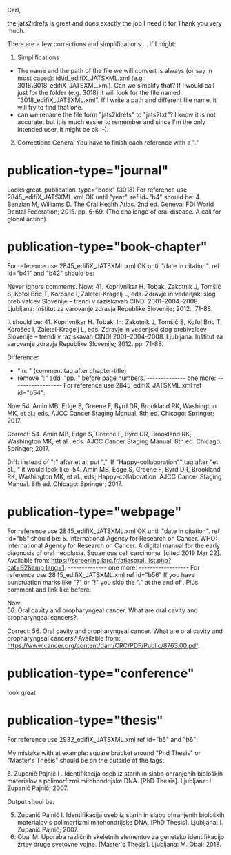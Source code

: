Carl, 

the jats2idrefs is great and does exactly the job I need it for Thank you very much. 

There are a few corrections and simplifications ... if I might:

1. Simplifications
- The name and the path of the file we will convert is always (or say in most cases): id\id_edifiX_JATSXML.xml (e.g.: 3018\3018_edifiX_JATSXML.xml). Can we simplify that? If I would call just for the folder (e.g. 3018) it will look for the file named "3018_edifiX_JATSXML.xml". If I write a path and different file name, it will try to find that one. 
- can we rename the file form "jats2idrefs" to "jats2txt"? I know it is not accurate, but it is much easier to remember and since I'm the only intended user, it might be ok :-).

2. Corrections
General
You have to finish each reference with a "."

# publication-type="journal"
Looks great.
publication-type="book" (3018)
For reference use 2845_edifiX_JATSXML.xml
OK until "year". 
ref id="b4" should be:
4. Benzian M, Williams D. The Oral Health Atlas. 2nd ed. Geneva: FDI World Dental Federation; 2015. pp. 6-69. (The challenge of oral disease. A call for global action).

# publication-type="book-chapter"
For reference use 2845_edifiX_JATSXML.xml
OK until "date in citation". 
ref id="b41" and "b42" should be:

Never ignore comments. 
Now: 
41. Koprivnikar H. Tobak. Zakotnik J, Tomšič S, Kofol Bric T, Korošec I, Zaletel-Kragelj L, eds. Zdravje in vedenjski slog prebivalcev Slovenije – trendi v raziskavah CINDI 2001–2004–2008. Ljubljana: Inštitut za varovanje zdravja Republike Slovenije; 2012. :71-88. 

It should be:
41. Koprivnikar H. Tobak. In: Zakotnik J, Tomšič S, Kofol Bric T, Korošec I, Zaletel-Kragelj L, eds. Zdravje in vedenjski slog prebivalcev Slovenije – trendi v raziskavah CINDI 2001–2004–2008. Ljubljana: Inštitut za varovanje zdravja Republike Slovenije; 2012. pp. 71-88.

Difference: 
- "In: " (comment tag after chapter-title)
- remove ":" add: "pp. " before page numbers.
-------------- one more: ------------------
For reference use 2845_edifiX_JATSXML.xml
ref id="b54":

Now
54. Amin MB, Edge S, Greene F, Byrd DR, Brookland RK, Washington MK, et al.; eds. AJCC Cancer Staging Manual. 8th ed. Chicago: Springer; 2017.  

Correct:
54. Amin MB, Edge S, Greene F, Byrd DR, Brookland RK, Washington MK, et al., eds. AJCC Cancer Staging Manual. 8th ed. Chicago: Springer; 2017. 

Diff: instead of ";" after et al. put ",".
If "<collab>Happy-collaboration</collab>"" tag after "<etal>et al</etal>., " it would look like:
54. Amin MB, Edge S, Greene F, Byrd DR, Brookland RK, Washington MK, et al., eds; Happy-collaboration. AJCC Cancer Staging Manual. 8th ed. Chicago: Springer; 2017. 


# publication-type="webpage"
For reference use 2845_edifiX_JATSXML.xml
OK until "date in citation". 
ref id="b5" should be:
5. International Agency for Research on Cancer. WHO: International Agency for Research on Cancer. A digital manual for the early diagnosis of oral neoplasia. Squamous cell carcinoma. [cited 2019 Mar 22]. Available from: https://screening.iarc.fr/atlasoral_list.php?cat=B2&amp;lang=1.
-------------- one more: ------------------
For reference use 2845_edifiX_JATSXML.xml
ref id="b56"
If you have punctuation marks like "?" or "!" you skip the "." at the end of <source>. Plus comment and link like before.

Now:\
56. Oral cavity and oropharyngeal cancer. What are oral cavity and oropharyngeal cancers?. 

Correct:
56. Oral cavity and oropharyngeal cancer. What are oral cavity and oropharyngeal cancers? Available from: https://www.cancer.org/content/dam/CRC/PDF/Public/8763.00.pdf.



# publication-type="conference"
look great

# publication-type="thesis"
For reference use 2932_edifiX_JATSXML.xml
ref id="b5" and "b6":

My mistake with at example: square bracket around "Phd Thesis" or "Master's Thesis" should be on the outside of the <thesis> tags:

<ref id="b5">
    <label>5. </label>
    <mixed-citation publication-type="thesis">
        <person-group person-group-type="author">
            <name>
                <surname>Zupanič Pajnič</surname>
                <given-names>I</given-names>
            </name>
        </person-group>. 
        <source>Identifikacija oseb iz starih in slabo ohranjenih bioloških materialov s polimorfizmi mitohondrijske DNA</source>. 
        [<comment>PhD Thesis</comment>].
        <publisher-loc>Ljubljana</publisher-loc>: 
        <publisher-name>I. Zupanič Pajnič</publisher-name>;   
        <year>2007</year>.
    </mixed-citation>
</ref>

Output shoul be:

5. Zupanič Pajnič I. Identifikacija oseb iz starih in slabo ohranjenih bioloških materialov s polimorfizmi mitohondrijske DNA. [PhD Thesis]. Ljubljana: I. Zupanič Pajnič; 2007. 
6. Obal M. Uporaba različnih skeletnih elementov za genetsko identifikacijo žrtev druge svetovne vojne. [Master's Thesis]. Ljubljana: M. Obal; 2018. 